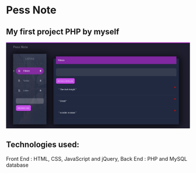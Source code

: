# Pess Note
## My first project PHP by myself 
 
 ![Preview-Screens](https://github.com/LeonardoPess/Pess-Note/blob/main/Screenshot_1.png)
 
 ## Technologies used:
 Front End : HTML, CSS, JavaScript and jQuery, 
 Back End : PHP and MySQL database
